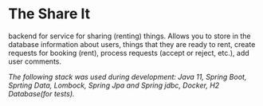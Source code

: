 # The Share It 
backend for service for sharing (renting) things. Allows you to store  in the database information about users, things that they are ready to rent, create requests for booking (rent), process requests (accept or reject, etc.), add user comments.

*The following stack was used during development: Java 11, Spring Boot, Sprting Data, Lombock, Spring Jpa and Spring jdbc, Docker, H2 Database(for tests).*
